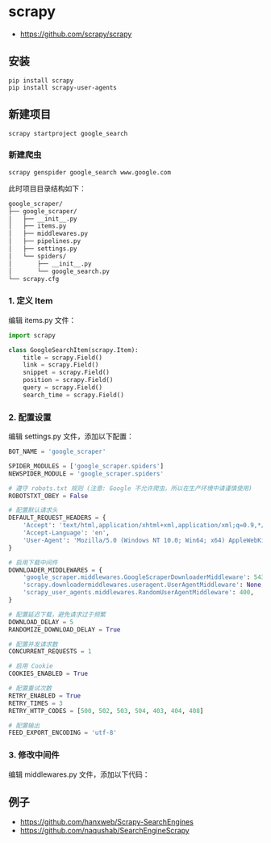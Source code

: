 # scrapy

- https://github.com/scrapy/scrapy

## 安装

```shell
pip install scrapy
pip install scrapy-user-agents
```

## 新建项目

```shell
scrapy startproject google_search
```

### 新建爬虫
```shell
scrapy genspider google_search www.google.com
```

此时项目目录结构如下：
```txt
google_scraper/
├── google_scraper/
│   ├── __init__.py
│   ├── items.py
│   ├── middlewares.py
│   ├── pipelines.py
│   ├── settings.py
│   └── spiders/
│       ├── __init__.py
│       └── google_search.py
└── scrapy.cfg
```

### 1. 定义 Item
编辑 items.py 文件：
```py
import scrapy

class GoogleSearchItem(scrapy.Item):
    title = scrapy.Field()
    link = scrapy.Field()
    snippet = scrapy.Field()
    position = scrapy.Field()
    query = scrapy.Field()
    search_time = scrapy.Field()
```

### 2. 配置设置
编辑 settings.py 文件，添加以下配置：
```py
BOT_NAME = 'google_scraper'

SPIDER_MODULES = ['google_scraper.spiders']
NEWSPIDER_MODULE = 'google_scraper.spiders'

# 遵守 robots.txt 规则 (注意: Google 不允许爬虫，所以在生产环境中请谨慎使用)
ROBOTSTXT_OBEY = False

# 配置默认请求头
DEFAULT_REQUEST_HEADERS = {
    'Accept': 'text/html,application/xhtml+xml,application/xml;q=0.9,*/*;q=0.8',
    'Accept-Language': 'en',
    'User-Agent': 'Mozilla/5.0 (Windows NT 10.0; Win64; x64) AppleWebKit/537.36 (KHTML, like Gecko) Chrome/91.0.4472.124 Safari/537.36',
}

# 启用下载中间件
DOWNLOADER_MIDDLEWARES = {
    'google_scraper.middlewares.GoogleScraperDownloaderMiddleware': 543,
    'scrapy.downloadermiddlewares.useragent.UserAgentMiddleware': None,
    'scrapy_user_agents.middlewares.RandomUserAgentMiddleware': 400,
}

# 配置延迟下载，避免请求过于频繁
DOWNLOAD_DELAY = 5
RANDOMIZE_DOWNLOAD_DELAY = True

# 配置并发请求数
CONCURRENT_REQUESTS = 1

# 启用 Cookie
COOKIES_ENABLED = True

# 配置重试次数
RETRY_ENABLED = True
RETRY_TIMES = 3
RETRY_HTTP_CODES = [500, 502, 503, 504, 403, 404, 408]

# 配置输出
FEED_EXPORT_ENCODING = 'utf-8'
```

### 3. 修改中间件
编辑 middlewares.py 文件，添加以下代码：

## 例子

- https://github.com/hanxweb/Scrapy-SearchEngines
- https://github.com/naqushab/SearchEngineScrapy
